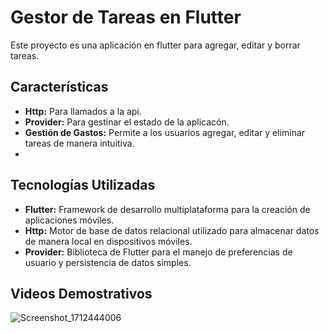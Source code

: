 # **Gestor de Tareas en Flutter**

Este proyecto es una aplicación en flutter para agregar, editar y borrar tareas. 

## Características

- **Http:** Para llamados a la api.
- **Provider:** Para gestinar el estado de la aplicacón.
- **Gestión de Gastos:** Permite a los usuarios agregar, editar y eliminar tareas de manera intuitiva.
-

## Tecnologías Utilizadas

- **Flutter:** Framework de desarrollo multiplataforma para la creación de aplicaciones móviles.
- **Http:** Motor de base de datos relacional utilizado para almacenar datos de manera local en dispositivos móviles.
- **Provider:** Biblioteca de Flutter para el manejo de preferencias de usuario y persistencia de datos simples.

## Videos Demostrativos
![Screenshot_1712444006](https://github.com/EnriquemQz/flutter_task/assets/47344835/619b55c2-a408-477a-83cc-3a7a6de57121)

